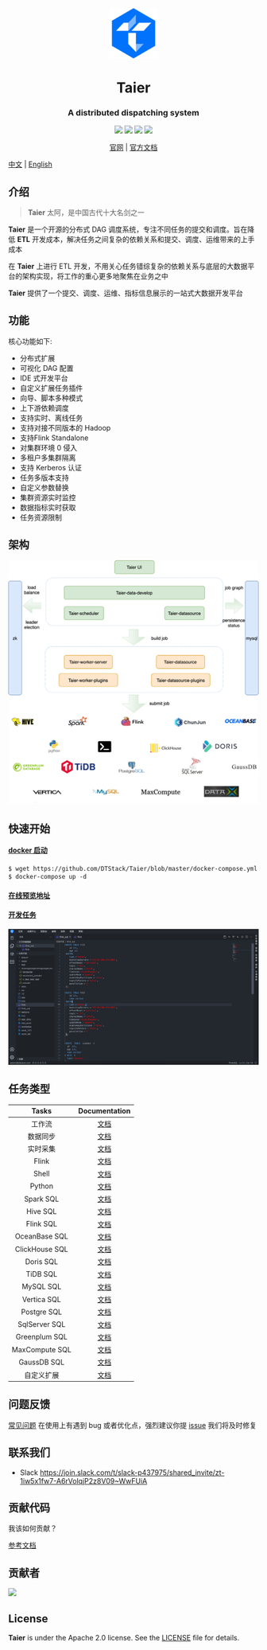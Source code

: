<div align="center">
         <a href="https://dtstack.github.io/Taier/" target="_blank" rel="noopener noreferrer">
           <img src="website/static/img/logo.svg" width="20%" height="20%" alt="Taier Logo" />
        </a>
 <h1>Taier</h1>
 <h3>A distributed dispatching system</h3>
</div>


<p align="center">
  <img src="https://img.shields.io/github/release/Dtstack/Taier.svg">
  <img src="https://img.shields.io/github/stars/Dtstack/Taier">
  <img src="https://img.shields.io/github/forks/Dtstack/Taier">
  <a href="https://www.apache.org/licenses/LICENSE-2.0.html">
   <img src="https://img.shields.io/badge/license-Apache%202-4EB1BA.svg">
  </a>
  <p align="center">
    <a href="https://dtstack.github.io/Taier/">官网</a> |
    <a href="https://dtstack.github.io/Taier/docs/guides/introduction/">官方文档</a>
  </p>
</p>

[中文](./README_zh-CN.md) | [English](./README.md)

## 介绍

> **Taier**  太阿，是中国古代十大名剑之一

**Taier** 是一个开源的分布式 DAG 调度系统，专注不同任务的提交和调度。旨在降低 **ETL** 开发成本，解决任务之间复杂的依赖关系和提交、调度、运维带来的上手成本

在 **Taier** 上进行 ETL 开发，不用关心任务错综复杂的依赖关系与底层的大数据平台的架构实现，将工作的重心更多地聚焦在业务之中

**Taier** 提供了一个提交、调度、运维、指标信息展示的一站式大数据开发平台

## 功能

核心功能如下:

- 分布式扩展
- 可视化 DAG 配置
- IDE 式开发平台
- 自定义扩展任务插件
- 向导、脚本多种模式
- 上下游依赖调度
- 支持实时、离线任务
- 支持对接不同版本的 Hadoop
- 支持Flink Standalone
- 对集群环境 0 侵入
- 多租户多集群隔离
- 支持 Kerberos 认证
- 任务多版本支持
- 自定义参数替换
- 集群资源实时监控
- 数据指标实时获取
- 任务资源限制

## 架构

![architecture](/website/static/img/readme/taier-architecture.png)

## 快速开始
#### [docker 启动](https://dtstack.github.io/Taier/docs/quickstart/deploy/docker#2-%E4%BD%BF%E7%94%A8docker-compose) 

```shell
$ wget https://github.com/DTStack/Taier/blob/master/docker-compose.yml
$ docker-compose up -d
```

#### [在线预览地址](http://taier.dtstack.cn/)

#### [开发任务](https://dtstack.github.io/Taier/docs/quickstart/start)
![main](/website/static/img/readme/main.png)

## 任务类型

|       Tasks       |                                     Documentation                                     |
| :---------------: | :-----------------------------------------------------------------------------------: |
|        工作流      |       [文档](https://dtstack.github.io/Taier/docs/functions/task/workflow)   |
|      数据同步      |       [文档](https://dtstack.github.io/Taier/docs/functions/task/sync)       |
|      实时采集      | [文档](https://dtstack.github.io/Taier/docs/functions/task/data-acquisition) |
|       Flink       |      [文档](https://dtstack.github.io/Taier/docs/functions/task/flink)       |
|       Shell       |      [文档](https://dtstack.github.io/Taier/docs/functions/task/shell)       |
|      Python       |      [文档](https://dtstack.github.io/Taier/docs/functions/task/python)      |
|     Spark SQL     |    [文档](https://dtstack.github.io/Taier/docs/functions/task/spark-sql)     |
|     Hive SQL      |     [文档](https://dtstack.github.io/Taier/docs/functions/task/hive-sql)     |
|     Flink SQL     |    [文档](https://dtstack.github.io/Taier/docs/functions/task/flink-sql)     |
|   OceanBase SQL   |  [文档](https://dtstack.github.io/Taier/docs/functions/task/oceanbase-sql)   |
|  ClickHouse SQL   |  [文档](https://dtstack.github.io/Taier/docs/functions/task/clickhouse-sql)  |
|     Doris SQL     |    [文档](https://dtstack.github.io/Taier/docs/functions/task/doris-sql)     |
|      TiDB SQL     |      [文档](https://dtstack.github.io/Taier/docs/functions/task/tidb-sql)    |
|      MySQL SQL    |      [文档](https://dtstack.github.io/Taier/docs/functions/task/mysql-sql)   |
|      Vertica SQL  |      [文档](https://dtstack.github.io/Taier/docs/functions/task/vertica-sql) |
|      Postgre SQL  |      [文档](https://dtstack.github.io/Taier/docs/functions/task/postgre-sql) |
|     SqlServer SQL |     [文档](https://dtstack.github.io/Taier/docs/functions/task/sqlserver-sql)|
|   Greenplum SQL   |     [文档](https://dtstack.github.io/Taier/docs/functions/task/greenplum-sql)|
|   MaxCompute SQL  |    [文档](https://dtstack.github.io/Taier/docs/functions/task/maxcompute-sql)|
|     GaussDB SQL   |      [文档](https://dtstack.github.io/Taier/docs/functions/task/guassdb-sql) |
|      自定义扩展     |           [文档](https://dtstack.github.io/Taier/docs/expand/task)           |

## 问题反馈
[常见问题](https://dtstack.github.io/Taier/docs/quickstart/faq) 在使用上有遇到 bug 或者优化点，强烈建议你提 [issue](https://github.com/DTStack/Taier/issues/new/choose) 我们将及时修复


## 联系我们
- Slack https://join.slack.com/t/slack-p437975/shared_invite/zt-1iw5x1fw7-A6rVolqjP2z8V09~WwFUiA


## 贡献代码

我该如何贡献？

[参考文档](https://dtstack.github.io/Taier/docs/contributing)

## 贡献者

<a href="https://github.com/Dtstack/Taier/graphs/contributors">
  <img src="https://contrib.rocks/image?repo=Dtstack/Taier" />
</a>

## License

**Taier** is under the Apache 2.0 license. See the [LICENSE](http://www.apache.org/licenses/LICENSE-2.0) file for
details.

